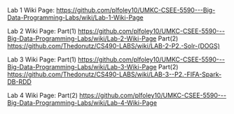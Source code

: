 Lab 1 Wiki Page: https://github.com/plfoley10/UMKC-CSEE-5590---Big-Data-Programming-Labs/wiki/Lab-1-Wiki-Page

Lab 2 Wiki Page:
  Part(1) https://github.com/plfoley10/UMKC-CSEE-5590---Big-Data-Programming-Labs/wiki/Lab-2-Wiki-Page
  Part(2) https://github.com/Thedonutz/CS490-LABS/wiki/LAB-2-P2.-Solr-(DOGS)
  
Lab 3 Wiki Page:
  Part(1) https://github.com/plfoley10/UMKC-CSEE-5590---Big-Data-Programming-Labs/wiki/Lab-3-Wiki-Page
  Part(2) https://github.com/Thedonutz/CS490-LABS/wiki/LAB-3--P2.-FIFA-Spark-DB-RDD
  
Lab 4 Wiki Page:
  Part(2) https://github.com/plfoley10/UMKC-CSEE-5590---Big-Data-Programming-Labs/wiki/Lab-4-Wiki-Page
